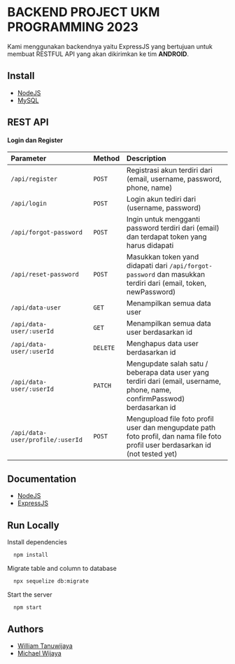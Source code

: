 
# BACKEND PROJECT UKM PROGRAMMING 2023

Kami menggunakan backendnya yaitu ExpressJS yang bertujuan untuk membuat RESTFUL API yang akan dikirimkan ke tim **ANDROID**.

## Install
- [NodeJS](https://nodejs.org/en)
- [MySQL](https://www.mysql.com/)



## REST API

#### Login dan Register

| Parameter | Method     | Description                |
| :-------- | :------- | :------------------------- |
| `/api/register` | `POST` | Registrasi akun terdiri dari (email, username, password, phone, name) |
| `/api/login` | `POST` | Login akun tediri dari (username, password)|
| `/api/forgot-password` | `POST` | Ingin untuk mengganti password terdiri dari (email) dan terdapat token yang harus didapati |
| `/api/reset-password` | `POST` | Masukkan token yand didapati dari `/api/forgot-password` dan masukkan terdiri dari (email, token, newPassword) |
| `/api/data-user` | `GET` | Menampilkan semua data user |
| `/api/data-user/:userId` | `GET` | Menampilkan semua data user berdasarkan id |
| `/api/data-user/:userId` | `DELETE` | Menghapus data user berdasarkan id |
| `/api/data-user/:userId` | `PATCH` | Mengupdate salah satu / beberapa data user yang terdiri dari (email, username, phone, name, confirmPasswod) berdasarkan id |
| `/api/data-user/profile/:userId` | `POST` | Mengupload file foto profil user dan mengupdate path foto profil, dan nama file foto profil user berdasarkan id (not tested yet) |

## Documentation

- [NodeJS](https://nodejs.org/en)
- [ExpressJS](https://expressjs.com/)


## Run Locally

Install dependencies

```bash
  npm install
```
Migrate table and column to database

```bash
  npx sequelize db:migrate
```

Start the server

```bash
  npm start
```


## Authors

- [William Tanuwijaya](https://www.github.com/williamtanuwijaya)
- [Michael Wijaya](https://github.com/Daemondollar)